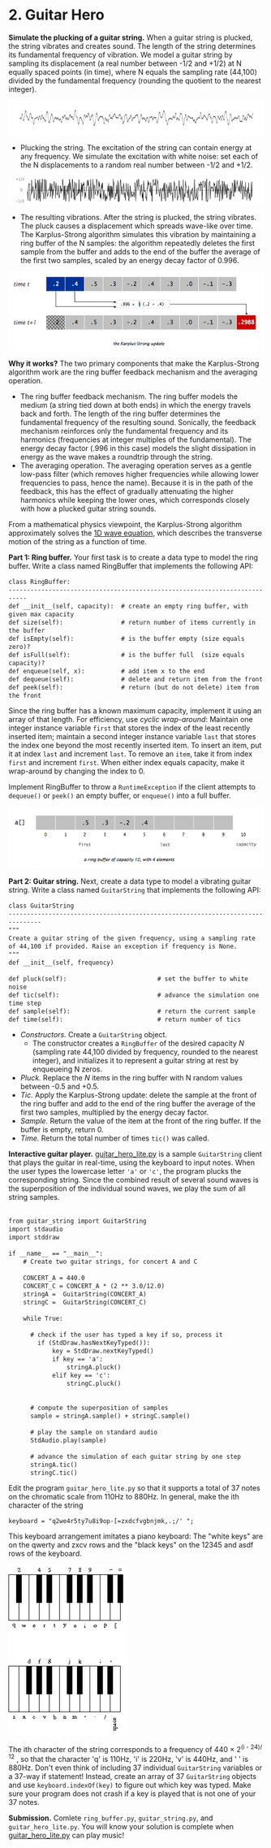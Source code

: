 # 2. Guitar Hero

__Simulate the plucking of a guitar string.__ When a guitar string is plucked, the string vibrates and creates sound. The length of the string determines its fundamental frequency of vibration. We model a guitar string by sampling its displacement (a real number between -1/2 and +1/2) at N equally spaced points (in time), where N equals the sampling rate (44,100) divided by the fundamental frequency (rounding the quotient to the nearest integer).

![guitar-samples](guitar-samples.png)

- Plucking the string. The excitation of the string can contain energy at any frequency. We simulate the excitation with white noise: set each of the N displacements to a random real number between -1/2 and +1/2.

![white-noise](white-noise.png)

- The resulting vibrations. After the string is plucked, the string vibrates. The pluck causes a displacement which spreads wave-like over time. The Karplus-Strong algorithm simulates this vibration by maintaining a ring buffer of the N samples: the algorithm repeatedly deletes the first sample from the buffer and adds to the end of the buffer the average of the first two samples, scaled by an energy decay factor of 0.996.

![karplus-strong](karplus-strong.png)

__Why it works?__ The two primary components that make the Karplus-Strong algorithm work are the ring buffer feedback mechanism and the averaging operation.

- The ring buffer feedback mechanism. The ring buffer models the medium (a string tied down at both ends) in which the energy travels back and forth. The length of the ring buffer determines the fundamental frequency of the resulting sound. Sonically, the feedback mechanism reinforces only the fundamental frequency and its harmonics (frequencies at integer multiples of the fundamental). The energy decay factor (.996 in this case) models the slight dissipation in energy as the wave makes a roundtrip through the string.
- The averaging operation. The averaging operation serves as a gentle low-pass filter (which removes higher frequencies while allowing lower frequencies to pass, hence the name). Because it is in the path of the feedback, this has the effect of gradually attenuating the higher harmonics while keeping the lower ones, which corresponds closely with how a plucked guitar string sounds.

From a mathematical physics viewpoint, the Karplus-Strong algorithm approximately solves the [1D wave equation](https://en.wikipedia.org/wiki/Wave_equation), which describes the transverse motion of the string as a function of time.

__Part 1: Ring buffer.__ Your first task is to create a data type to model the ring buffer. Write a class named RingBuffer that implements the following API:

```
class RingBuffer:
---------------------------------------------------------------------------
def __init__(self, capacity):  # create an empty ring buffer, with given max capacity
def size(self):                # return number of items currently in the buffer
def isEmpty(self):             # is the buffer empty (size equals zero)?
def isFull(self):              # is the buffer full  (size equals capacity)?
def enqueue(self, x):          # add item x to the end
def dequeue(self):             # delete and return item from the front
def peek(self):                # return (but do not delete) item from the front
```

Since the ring buffer has a known maximum capacity, implement it using an array of that length. For efficiency, use _cyclic wrap-around_: Maintain one integer instance variable `first` that stores the index of the least recently inserted item; maintain a second integer instance variable `last` that stores the index one beyond the most recently inserted item. To insert an item, put it at index `last` and increment `last`. To remove an `item`, take it from index `first` and increment `first`. When either index equals capacity, make it wrap-around by changing the index to 0.

Implement RingBuffer to throw a `RuntimeException` if the client attempts to `dequeue()` or `peek()` an empty buffer, or `enqueue()` into a full buffer.

![ring-buffer](ring-buffer.png)

__Part 2: Guitar string.__ Next, create a data type to model a vibrating guitar string. Write a class named `GuitarString` that implements the following API:

```
class GuitarString
-------------------------------------------------------------------------------
"""
Create a guitar string of the given frequency, using a sampling rate of 44,100 if provided. Raise an exception if frequency is None.
"""
def __init__(self, frequency) 

def pluck(self):                         # set the buffer to white noise
def tic(self):                           # advance the simulation one time step
def sample(self):                        # return the current sample
def time(self):                          # return number of tics
```

- _Constructors._ Create a `GuitarString` object.
    - The constructor creates a `RingBuffer` of the desired capacity _N_ (sampling rate 44,100 divided by frequency, rounded to the nearest integer), and initializes it to represent a guitar string at rest by enqueueing N zeros.
- _Pluck._ Replace the _N_ items in the ring buffer with N random values between -0.5 and +0.5.
- _Tic._ Apply the Karplus-Strong update: delete the sample at the front of the ring buffer and add to the end of the ring buffer the average of the first two samples, multiplied by the energy decay factor.
- _Sample._ Return the value of the item at the front of the ring buffer. If the buffer is empty, return 0.
- _Time._ Return the total number of times `tic()` was called.

__Interactive guitar player.__ [guitar_hero_lite.py](guitar_hero_lite.py) is a sample `GuitarString` client that plays the guitar in real-time, using the keyboard to input notes. When the user types the lowercase letter `'a'` or `'c'`, the program plucks the corresponding string. Since the combined result of several sound waves is the superposition of the individual sound waves, we play the sum of all string samples.

```

from guitar_string import GuitarString
import stdaudio
import stddraw

if __name__ == "__main__":
    # Create two guitar strings, for concert A and C

    CONCERT_A = 440.0
    CONCERT_C = CONCERT_A * (2 ** 3.0/12.0)   
    stringA =  GuitarString(CONCERT_A)
    stringC =  GuitarString(CONCERT_C)

    while True:

      # check if the user has typed a key if so, process it   
        if (StdDraw.hasNextKeyTyped()):
            key = StdDraw.nextKeyTyped()
            if key == 'a':
                stringA.pluck() 
            elif key == 'c': 
                stringC.pluck()
      

      # compute the superposition of samples
      sample = stringA.sample() + stringC.sample()

      # play the sample on standard audio
      StdAudio.play(sample)

      # advance the simulation of each guitar string by one step   
      stringA.tic()
      stringC.tic()
```

Edit the program `guitar_hero_lite.py` so that it supports a total of 37 notes on the chromatic scale from 110Hz to 880Hz. In general, make the ith character of the string
```
keyboard = "q2we4r5ty7u8i9op-[=zxdcfvgbnjmk,.;/' ";
```
This keyboard arrangement imitates a piano keyboard: The "white keys" are on the qwerty and zxcv rows and the "black keys" on the 12345 and asdf rows of the keyboard.

![keyboard](keyboard.png)

The ith character of the string corresponds to a frequency of 440 × 2<sup>(i - 24)/ 12</sup> , so that the character 'q' is 110Hz, 'i' is 220Hz, 'v' is 440Hz, and ' ' is 880Hz. Don't even think of including 37 individual `GuitarString` variables or a 37-way if statement! Instead, create an array of 37 `GuitarString` objects and use `keyboard.indexOf(key)` to figure out which key was typed. Make sure your program does not crash if a key is played that is not one of your 37 notes.

__Submission.__ Comlete `ring_buffer.py`, `guitar_string.py`, and `guitar_hero_lite.py`. You will know your solution is complete when [guitar_hero_lite.py](guitar_hero_lite.py) can play music! 

